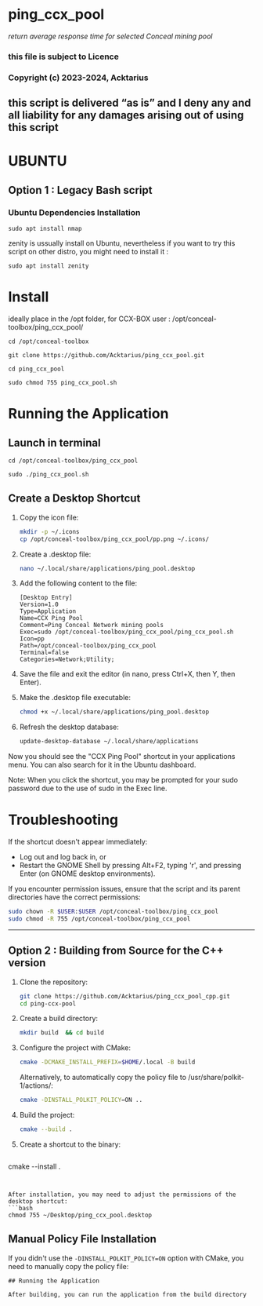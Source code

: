 # ping_ccx_pool
*return average response time for selected Conceal mining pool*
### this file is subject to Licence
### Copyright (c) 2023-2024, Acktarius


## this script is delivered “as is” and I deny any and all liability for any damages arising out of using this script

# UBUNTU
## Option 1 : Legacy Bash script

### Ubuntu Dependencies Installation

`sudo apt install nmap`

zenity is ussually install on Ubuntu, nevertheless if you want to try this script on other distro, you might need to install it :

`sudo apt install zenity`


# Install
ideally place in the /opt folder, for CCX-BOX user : /opt/conceal-toolbox/ping_ccx_pool/

`cd /opt/conceal-toolbox`

`git clone https://github.com/Acktarius/ping_ccx_pool.git`

`cd ping_ccx_pool`

`sudo chmod 755 ping_ccx_pool.sh`

# Running the Application

## Launch in terminal 
`cd /opt/conceal-toolbox/ping_ccx_pool`

`sudo ./ping_ccx_pool.sh`

## Create a Desktop Shortcut

1. Copy the icon file:
   ```bash
   mkdir -p ~/.icons
   cp /opt/conceal-toolbox/ping_ccx_pool/pp.png ~/.icons/
   ```

2. Create a .desktop file:
   ```bash
   nano ~/.local/share/applications/ping_pool.desktop
   ```

3. Add the following content to the file:
   ```
   [Desktop Entry]
   Version=1.0
   Type=Application
   Name=CCX Ping Pool
   Comment=Ping Conceal Network mining pools
   Exec=sudo /opt/conceal-toolbox/ping_ccx_pool/ping_ccx_pool.sh
   Icon=pp
   Path=/opt/conceal-toolbox/ping_ccx_pool
   Terminal=false
   Categories=Network;Utility;
   ```

4. Save the file and exit the editor (in nano, press Ctrl+X, then Y, then Enter).

5. Make the .desktop file executable:
   ```bash
   chmod +x ~/.local/share/applications/ping_pool.desktop
   ```

6. Refresh the desktop database:
   ```bash
   update-desktop-database ~/.local/share/applications
   ```

Now you should see the "CCX Ping Pool" shortcut in your applications menu. You can also search for it in the Ubuntu dashboard.

Note: When you click the shortcut, you may be prompted for your sudo password due to the use of sudo in the Exec line.

# Troubleshooting

If the shortcut doesn't appear immediately:
- Log out and log back in, or
- Restart the GNOME Shell by pressing Alt+F2, typing 'r', and pressing Enter (on GNOME desktop environments).

If you encounter permission issues, ensure that the script and its parent directories have the correct permissions:

```bash
sudo chown -R $USER:$USER /opt/conceal-toolbox/ping_ccx_pool
sudo chmod -R 755 /opt/conceal-toolbox/ping_ccx_pool
```

---


## Option 2 : Building from Source for the C++ version

1. Clone the repository:
   ```bash
   git clone https://github.com/Acktarius/ping_ccx_pool_cpp.git
   cd ping-ccx-pool
   ```

2. Create a build directory:
   ```bash
   mkdir build  && cd build
   ```

3. Configure the project with CMake:
   ```bash
   cmake -DCMAKE_INSTALL_PREFIX=$HOME/.local -B build
   ```
   
   Alternatively, to automatically copy the policy file to /usr/share/polkit-1/actions/:
   ```bash
   cmake -DINSTALL_POLKIT_POLICY=ON ..
   ```

4. Build the project:
   ```bash
   cmake --build .
   ```

5. Create a shortcut to the binary:
   ```bash
  cmake --install .
   ```


   After installation, you may need to adjust the permissions of the desktop shortcut:
   ```bash
   chmod 755 ~/Desktop/ping_ccx_pool.desktop
   ```

## Manual Policy File Installation

If you didn't use the `-DINSTALL_POLKIT_POLICY=ON` option with CMake, you need to manually copy the policy file:

```
## Running the Application

After building, you can run the application from the build directory
